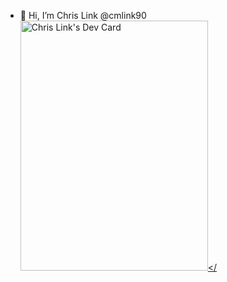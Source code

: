 

- 👋 Hi, I’m Chris Link @cmlink90 <br/>
<a href="https://app.daily.dev/cmlink90"><img src="https://api.daily.dev/devcards/d01c8116308343cabc41a76f110b1ef7.png?r=iye" width="300" height="400" alt="Chris Link's Dev Card"/></

<!---
cmlink90/cmlink90 is a ✨ special ✨ repository because its `README.md` (this file) appears on your GitHub profile.
You can click the Preview link to take a look at your changes.
--->
